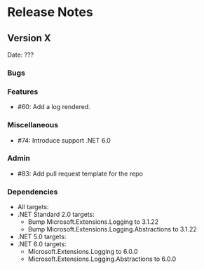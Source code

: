 # Release Notes

## Version X

Date: ???

### Bugs

### Features

- #60: Add a log rendered.

### Miscellaneous

- #74: Introduce support .NET 6.0

### Admin
- #83: Add pull request template for the repo

### Dependencies

- All targets:
- .NET Standard 2.0 targets:
  - Bump Microsoft.Extensions.Logging to 3.1.22
  - Bump Microsoft.Extensions.Logging.Abstractions to 3.1.22
- .NET 5.0 targets:
- .NET 6.0 targets:
  - Microsoft.Extensions.Logging to 6.0.0
  - Microsoft.Extensions.Logging.Abstractions to 6.0.0



